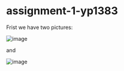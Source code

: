 # assignment-1-yp1383


Frist we have two pictures:

![image](https://github.com/nyu-cs-cy-6533-fall-2020/assignment-1-yp1383/blob/master/images/Mandrill.ppm)

and

![image](https://github.com/nyu-cs-cy-6533-fall-2020/assignment-1-yp1383/blob/master/solution/tandon_stacked_color.ppm)
